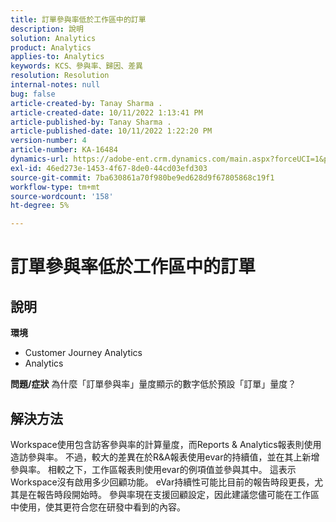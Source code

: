 ```yaml
---
title: 訂單參與率低於工作區中的訂單
description: 說明
solution: Analytics
product: Analytics
applies-to: Analytics
keywords: KCS、參與率、歸因、差異
resolution: Resolution
internal-notes: null
bug: false
article-created-by: Tanay Sharma .
article-created-date: 10/11/2022 1:13:41 PM
article-published-by: Tanay Sharma .
article-published-date: 10/11/2022 1:22:20 PM
version-number: 4
article-number: KA-16484
dynamics-url: https://adobe-ent.crm.dynamics.com/main.aspx?forceUCI=1&pagetype=entityrecord&etn=knowledgearticle&id=0e9ddf82-6649-ed11-bba2-0022480868ff
exl-id: 46ed273e-1453-4f67-8de0-44cd03efd303
source-git-commit: 7ba630861a70f980be9ed628d9f67805868c19f1
workflow-type: tm+mt
source-wordcount: '158'
ht-degree: 5%

---
```


# 訂單參與率低於工作區中的訂單

## 說明

<b>環境</b>
- Customer Journey Analytics
- Analytics



<b>問題/症狀</b>
為什麼「訂單參與率」量度顯示的數字低於預設「訂單」量度？


## 解決方法


Workspace使用包含訪客參與率的計算量度，而Reports &amp; Analytics報表則使用造訪參與率。 不過，較大的差異在於R&amp;A報表使用evar的持續值，並在其上新增參與率。 相較之下，工作區報表則使用evar的例項值並參與其中。 這表示Workspace沒有啟用多少回顧功能。 eVar持續性可能比目前的報告時段更長，尤其是在報告時段開始時。 參與率現在支援回顧設定，因此建議您儘可能在工作區中使用，使其更符合您在研發中看到的內容。
